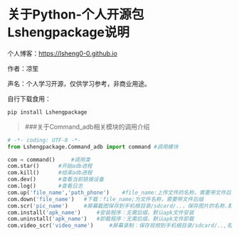 # 关于Python-个人开源包Lshengpackage说明

个人博客：https://lsheng0-0.github.io

作者：凉笙

声名：个人学习开源，仅供学习参考，非商业用途。

自行下载食用：

```python
pip install Lshengpackage
```



> ###关于Command_adb相关模块的调用介绍
>

```python
# -*- coding: UTF-8 -*-
from Lshengpackage.Command_adb import command #调用模块

com = command()		#调用类
com.star()      #开始adb进程
com.kill()      #结束adb进程
com.dev()       #查看当前链接设备
com.log()       #查看日志
com.up('file_name','path_phone')    #file_name:上传文件的名称，需要带文件后缀，path_phone：手机文件路径/sdcard/..
com.down('file_name')   #下载：file_name;为文件名称，需要带文件后缀
com.scr('pic_name')     #屏幕截图保存到手机根目录/sdcard/..，保存图片的名称.默认png格式
com.install('apk_name')     #安装程序：无需后缀，默认apk文件安装
com.uninstall('apk_name')   #卸载程序：无需后缀，默认apk文件卸载
com.video_scr('video_name')     #屏幕录制：保存视频到手机根目录/sdcard/..,名称,默认mp4格式
```

